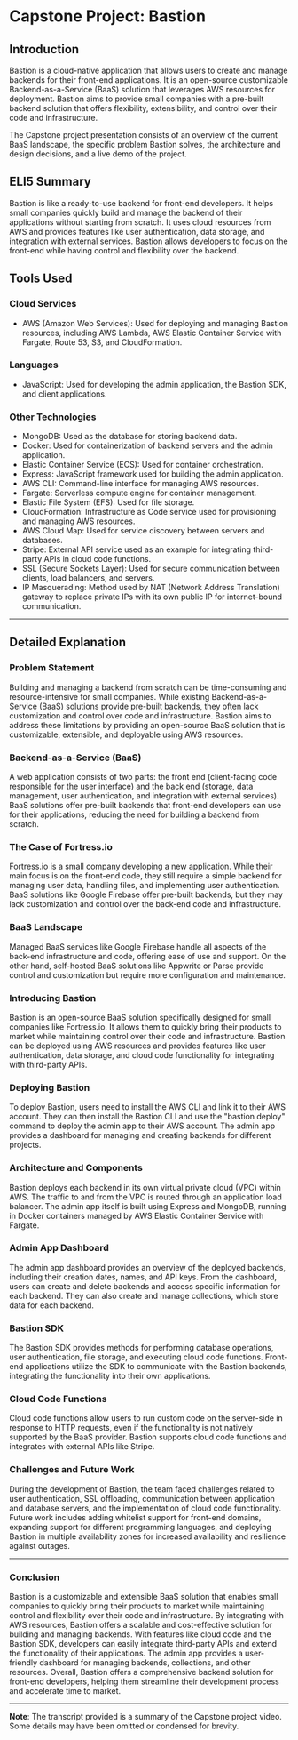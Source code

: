 # Capstone Project: Bastion

## Introduction
Bastion is a cloud-native application that allows users to create and manage backends for their front-end applications. It is an open-source customizable Backend-as-a-Service (BaaS) solution that leverages AWS resources for deployment. Bastion aims to provide small companies with a pre-built backend solution that offers flexibility, extensibility, and control over their code and infrastructure.

The Capstone project presentation consists of an overview of the current BaaS landscape, the specific problem Bastion solves, the architecture and design decisions, and a live demo of the project.

## ELI5 Summary
Bastion is like a ready-to-use backend for front-end developers. It helps small companies quickly build and manage the backend of their applications without starting from scratch. It uses cloud resources from AWS and provides features like user authentication, data storage, and integration with external services. Bastion allows developers to focus on the front-end while having control and flexibility over the backend.

## Tools Used
### Cloud Services
- AWS (Amazon Web Services): Used for deploying and managing Bastion resources, including AWS Lambda, AWS Elastic Container Service with Fargate, Route 53, S3, and CloudFormation.
### Languages
- JavaScript: Used for developing the admin application, the Bastion SDK, and client applications.
### Other Technologies
- MongoDB: Used as the database for storing backend data.
- Docker: Used for containerization of backend servers and the admin application.
- Elastic Container Service (ECS): Used for container orchestration.
- Express: JavaScript framework used for building the admin application.
- AWS CLI: Command-line interface for managing AWS resources.
- Fargate: Serverless compute engine for container management.
- Elastic File System (EFS): Used for file storage.
- CloudFormation: Infrastructure as Code service used for provisioning and managing AWS resources.
- AWS Cloud Map: Used for service discovery between servers and databases.
- Stripe: External API service used as an example for integrating third-party APIs in cloud code functions.
- SSL (Secure Sockets Layer): Used for secure communication between clients, load balancers, and servers.
- IP Masquerading: Method used by NAT (Network Address Translation) gateway to replace private IPs with its own public IP for internet-bound communication.

---

## Detailed Explanation

### Problem Statement
Building and managing a backend from scratch can be time-consuming and resource-intensive for small companies. While existing Backend-as-a-Service (BaaS) solutions provide pre-built backends, they often lack customization and control over code and infrastructure. Bastion aims to address these limitations by providing an open-source BaaS solution that is customizable, extensible, and deployable using AWS resources.

### Backend-as-a-Service (BaaS)
A web application consists of two parts: the front end (client-facing code responsible for the user interface) and the back end (storage, data management, user authentication, and integration with external services). BaaS solutions offer pre-built backends that front-end developers can use for their applications, reducing the need for building a backend from scratch.

### The Case of Fortress.io
Fortress.io is a small company developing a new application. While their main focus is on the front-end code, they still require a simple backend for managing user data, handling files, and implementing user authentication. BaaS solutions like Google Firebase offer pre-built backends, but they may lack customization and control over the back-end code and infrastructure.

### BaaS Landscape
Managed BaaS services like Google Firebase handle all aspects of the back-end infrastructure and code, offering ease of use and support. On the other hand, self-hosted BaaS solutions like Appwrite or Parse provide control and customization but require more configuration and maintenance.

### Introducing Bastion
Bastion is an open-source BaaS solution specifically designed for small companies like Fortress.io. It allows them to quickly bring their products to market while maintaining control over their code and infrastructure. Bastion can be deployed using AWS resources and provides features like user authentication, data storage, and cloud code functionality for integrating with third-party APIs.

### Deploying Bastion
To deploy Bastion, users need to install the AWS CLI and link it to their AWS account. They can then install the Bastion CLI and use the "bastion deploy" command to deploy the admin app to their AWS account. The admin app provides a dashboard for managing and creating backends for different projects.

### Architecture and Components
Bastion deploys each backend in its own virtual private cloud (VPC) within AWS. The traffic to and from the VPC is routed through an application load balancer. The admin app itself is built using Express and MongoDB, running in Docker containers managed by AWS Elastic Container Service with Fargate.

### Admin App Dashboard
The admin app dashboard provides an overview of the deployed backends, including their creation dates, names, and API keys. From the dashboard, users can create and delete backends and access specific information for each backend. They can also create and manage collections, which store data for each backend.

### Bastion SDK
The Bastion SDK provides methods for performing database operations, user authentication, file storage, and executing cloud code functions. Front-end applications utilize the SDK to communicate with the Bastion backends, integrating the functionality into their own applications.

### Cloud Code Functions
Cloud code functions allow users to run custom code on the server-side in response to HTTP requests, even if the functionality is not natively supported by the BaaS provider. Bastion supports cloud code functions and integrates with external APIs like Stripe.

### Challenges and Future Work
During the development of Bastion, the team faced challenges related to user authentication, SSL offloading, communication between application and database servers, and the implementation of cloud code functionality. Future work includes adding whitelist support for front-end domains, expanding support for different programming languages, and deploying Bastion in multiple availability zones for increased availability and resilience against outages.

---

### Conclusion
Bastion is a customizable and extensible BaaS solution that enables small companies to quickly bring their products to market while maintaining control and flexibility over their code and infrastructure. By integrating with AWS resources, Bastion offers a scalable and cost-effective solution for building and managing backends. With features like cloud code and the Bastion SDK, developers can easily integrate third-party APIs and extend the functionality of their applications. The admin app provides a user-friendly dashboard for managing backends, collections, and other resources. Overall, Bastion offers a comprehensive backend solution for front-end developers, helping them streamline their development process and accelerate time to market.

---

**Note**: The transcript provided is a summary of the Capstone project video. Some details may have been omitted or condensed for brevity.